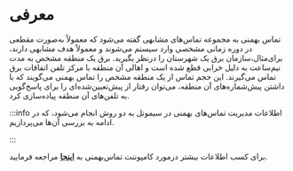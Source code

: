 

# معرفی
تماس بهمنی به مجموعه تماس‌‌های مشابهی گفته می‌‌شود که معمولاً به‌‌صورت مقطعی در دوره زمانی مشخصی وارد سیستم می‌‌شوند و معمولاً هدف مشابهی دارند، برای‌مثال،سازمان برق یک شهرستان را درنظر بگیرید. برق یک منطقه مشخص به مدت نیم‌‌ساعت به دلیل خرابی قطع شده است و اهالی آن منطقه با مرکز تلفن اتفاقات برق تماس می‌گیرند. این حجم تماس از یک منطقه مشخص را تماس بهمنی می‌‌گویند که با داشتن پیش‌شماره‌‌های آن منطقه، می‌‌توان رفتار از پیش‌تعیین‌‌شده‌ای را برای پاسخ‌‌گویی به تلفن‌‌های آن منطقه پیاده‌سازی کرد.

:::info اطلاعات
مدیریت تماس‌‌های بهمنی در سیموتل به دو روش انجام می‌‌شود، که در ادامه به بررسی آن‌ها می‌پردازیم.

:::

برای کسب اطلاعات بیشتر درمورد کامپوننت تماس‌بهمنی به **[اینجا](/pbx/pbx-menu/dialplan/components/spit_detection)** مراجعه فرمایید.